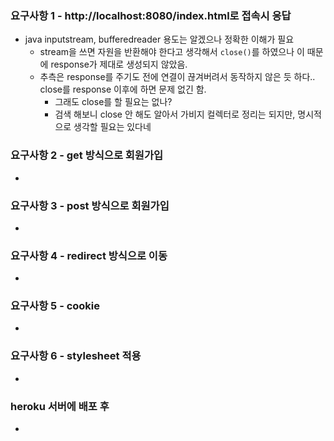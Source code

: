 ### 요구사항 1 - http://localhost:8080/index.html로 접속시 응답

- java inputstream, bufferedreader 용도는 알겠으나 정확한 이해가 필요
  - stream을 쓰면 자원을 반환해야 한다고 생각해서 `close()`를 하였으나 이 때문에 response가 제대로 생성되지 않았음.
  - 추측은 response를 주기도 전에 연결이 끊겨버려서 동작하지 않은 듯 하다.. close를 response 이후에 하면 문제 없긴 함.
    - 그래도 close를 할 필요는 없나?
    - 검색 해보니 close 안 해도 알아서 가비지 컬렉터로 정리는 되지만, 명시적으로 생각할 필요는 있다네


### 요구사항 2 - get 방식으로 회원가입
* 

### 요구사항 3 - post 방식으로 회원가입
* 

### 요구사항 4 - redirect 방식으로 이동
* 

### 요구사항 5 - cookie
* 

### 요구사항 6 - stylesheet 적용
* 

### heroku 서버에 배포 후
* 